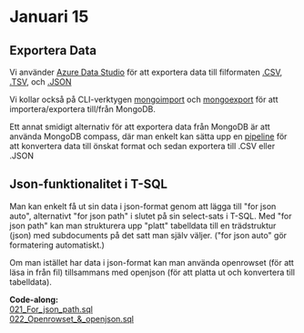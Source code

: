 # Januari 15

## Exportera Data

Vi använder [Azure Data Studio](https://learn.microsoft.com/en-us/azure-data-studio/download-azure-data-studio?tabs=win-install%2Cwin-user-install%2Credhat-install%2Cwindows-uninstall%2Credhat-uninstall) för att exportera data till filformaten [.CSV](https://en.wikipedia.org/wiki/Comma-separated_values), [.TSV](https://en.wikipedia.org/wiki/Tab-separated_values), och [.JSON](https://en.wikipedia.org/wiki/JSON)

Vi kollar också på CLI-verktygen [mongoimport](https://www.mongodb.com/docs/database-tools/mongoimport/) och [mongoexport](https://www.mongodb.com/docs/database-tools/mongoexport/) för att importera/exportera till/från MongoDB.

Ett annat smidigt alternativ för att exportera data från MongoDB är att använda MongoDB compass, där man enkelt kan sätta upp en [pipeline](https://github.com/everyloop/NET24-Databases/blob/master/Lecture-notes/Jan8.md) för att konvertera data till önskat format och sedan exportera till .CSV eller .JSON

## Json-funktionalitet i T-SQL

Man kan enkelt få ut sin data i json-format genom att lägga till "for json auto", alternativt "for json path" i slutet på sin select-sats i T-SQL. Med "for json path" kan man strukturera upp "platt" tabelldata till en trädstruktur (json) med subdocuments på det satt man själv väljer. ("for json auto" gör formatering automatiskt.)

Om man istället har data i json-format kan man använda openrowset (för att läsa in från fil) tillsammans med openjson (för att platta ut och konvertera till tabelldata).

**Code-along:**  
[021_For_json_path.sql](https://github.com/everyloop/NET24-Databases/blob/master/SQL/021_For_json_path.sql)  
[022_Openrowset_&_openjson.sql](https://github.com/everyloop/NET24-Databases/blob/master/SQL/022_Openrowset_%26_openjson.sql)  
